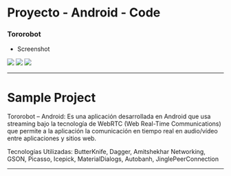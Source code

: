 # Proyecto - Android - Code #

### Tororobot ###

* Screenshot

![](http://res.cloudinary.com/dyamfdx4a/image/upload/v1503369311/790329d8-05cc-4ae4-8a81-125d1ce70257-large_nqvbo6.png )
![](http://res.cloudinary.com/dyamfdx4a/image/upload/v1503369315/aad28127-3259-43af-b6ca-e1b3ea7b5509-large_thfodl.png )
![](http://res.cloudinary.com/dyamfdx4a/image/upload/v1503369319/a08a705a-66f4-456a-ba8e-d919763cc1d8-large_kjavz0.png )

------

# Sample Project

Tororobot – Android: Es una aplicación desarrollada en Android que usa streaming bajo la tecnología de WebRTC (Web Real-Time Communications) que permite a la aplicación la comunicación en tiempo real en audio/vídeo entre aplicaciones y sitios web.

Tecnologías Utilizadas: ButterKnife, Dagger, Amitshekhar Networking, GSON, Picasso, Icepick, MaterialDialogs, Autobanh, JinglePeerConnection

---
